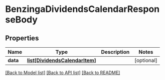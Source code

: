 # BenzingaDividendsCalendarResponseBody

## Properties
Name | Type | Description | Notes
------------ | ------------- | ------------- | -------------
**data** | [**list[DividendsCalendarItem]**](DividendsCalendarItem.md) |  | [optional] 

[[Back to Model list]](../README.md#documentation-for-models) [[Back to API list]](../README.md#documentation-for-api-endpoints) [[Back to README]](../README.md)

